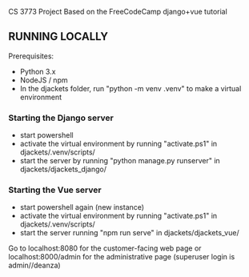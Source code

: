 CS 3773 Project
Based on the FreeCodeCamp django+vue tutorial

## RUNNING LOCALLY ##

Prerequisites:
- Python 3.x
- NodeJS / npm
- In the djackets folder, run "python -m venv .venv" to make a virtual environment

### Starting the Django server ###

- start powershell
- activate the virtual environment by running "activate.ps1" in djackets/.venv/scripts/ 
- start the server by running "python manage.py runserver" in djackets/djackets_django/

### Starting the Vue server ###

- start powershell again (new instance)
- activate the virtual environment by running "activate.ps1" in djackets/.venv/scripts/
- start the server running "npm run serve" in djackets/djackets_vue/

Go to localhost:8080 for the customer-facing web page or localhost:8000/admin for the administrative page (superuser login is admin//deanza)
